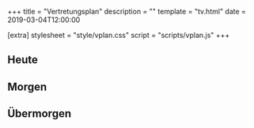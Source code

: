 +++
title = "Vertretungsplan"
description = ""
template = "tv.html"
date = 2019-03-04T12:00:00

[extra]
stylesheet = "style/vplan.css"
script = "scripts/vplan.js"
+++

<div class="order-md-2 row">
	<div class="mb-3 col">
		<h2 class="d-flex justify-content-between align-items-center mb-3"><span class="text-muted" id="day0">Heute</span></h2>
		<ul class="list-group mb-3" id="day0e">
		</ul>
	</div>
	<div class="mb-3 col">
		<h2 class="d-flex justify-content-between align-items-center mb-3"><span class="text-muted" id="day1">Morgen</span></h2>
		<ul class="list-group mb-3" id="day1e">
		</ul>
	</div>
	<div class="mb-3 col">
		<h2 class="d-flex justify-content-between align-items-center mb-3"><span class="text-muted" id="day2">Übermorgen</span></h2>
		<ul class="list-group mb-3" id="day2e">
		</ul>
	</div>
	<div class="mb-3 col" id="news">
		<div class="alert alert-secondary" role="alert">
		</div>
		<div class="alert alert-secondary" role="alert">
		</div>
		<div class="alert alert-secondary" role="alert">
		</div>
	</div>
</div>
